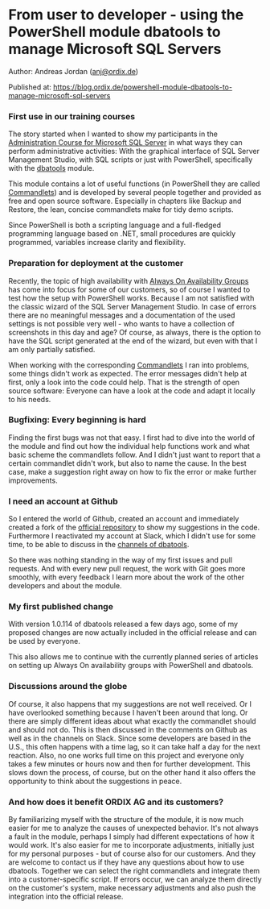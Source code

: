 # From user to developer - using the PowerShell module dbatools to manage Microsoft SQL Servers

Author: Andreas Jordan (anj@ordix.de)

Published at: https://blog.ordix.de/powershell-module-dbatools-to-manage-microsoft-sql-servers


### First use in our training courses

The story started when I wanted to show my participants in the [Administration Course for Microsoft SQL Server](https://seminare.ordix.de/seminare/microsoft-sql-server/verwalten-einer-sql-datenbankinfrastruktur-moc-21764.html) in what ways they can perform administrative activities: With the graphical interface of SQL Server Management Studio, with SQL scripts or just with PowerShell, specifically with the [dbatools](https://dbatools.io/) module.

This module contains a lot of useful functions (in PowerShell they are called [Commandlets](https://docs.microsoft.com/en-us/powershell/scripting/developer/cmdlet/cmdlet-overview)) and is developed by several people together and provided as free and open source software. Especially in chapters like Backup and Restore, the lean, concise commandlets make for tidy demo scripts.

Since PowerShell is both a scripting language and a full-fledged programming language based on .NET, small procedures are quickly programmed, variables increase clarity and flexibility.


### Preparation for deployment at the customer

Recently, the topic of high availability with [Always On Availability Groups](https://docs.microsoft.com/en-us/sql/database-engine/availability-groups/windows/overview-of-always-on-availability-groups-sql-server) has come into focus for some of our customers, so of course I wanted to test how the setup with PowerShell works. Because I am not satisfied with the classic wizard of the SQL Server Management Studio. In case of errors there are no meaningful messages and a documentation of the used settings is not possible very well - who wants to have a collection of screenshots in this day and age? Of course, as always, there is the option to have the SQL script generated at the end of the wizard, but even with that I am only partially satisfied.

When working with the corresponding [Commandlets](https://dbatools.io/commands/#AGs) I ran into problems, some things didn't work as expected. The error messages didn't help at first, only a look into the code could help. That is the strength of open source software: Everyone can have a look at the code and adapt it locally to his needs.


### Bugfixing: Every beginning is hard

Finding the first bugs was not that easy. I first had to dive into the world of the module and find out how the individual help functions work and what basic scheme the commandlets follow. And I didn't just want to report that a certain commandlet didn't work, but also to name the cause. In the best case, make a suggestion right away on how to fix the error or make further improvements.


### I need an account at Github

So I entered the world of Github, created an account and immediately created a fork of the [official repository](https://github.com/sqlcollaborative/dbatools) to show my suggestions in the code. Furthermore I reactivated my account at Slack, which I didn't use for some time, to be able to discuss in the [channels of dbatools](https://dbatools.io/slack).

So there was nothing standing in the way of my first issues and pull requests. And with every new pull request, the work with Git goes more smoothly, with every feedback I learn more about the work of the other developers and about the module.


### My first published change

With version 1.0.114 of dbatools released a few days ago, some of my proposed changes are now actually included in the official release and can be used by everyone.

This also allows me to continue with the currently planned series of articles on setting up Always On availability groups with PowerShell and dbatools.


### Discussions around the globe

Of course, it also happens that my suggestions are not well received. Or I have overlooked something because I haven't been around that long. Or there are simply different ideas about what exactly the commandlet should and should not do. This is then discussed in the comments on Github as well as in the channels on Slack. Since some developers are based in the U.S., this often happens with a time lag, so it can take half a day for the next reaction. Also, no one works full time on this project and everyone only takes a few minutes or hours now and then for further development. This slows down the process, of course, but on the other hand it also offers the opportunity to think about the suggestions in peace.


### And how does it benefit ORDIX AG and its customers?

By familiarizing myself with the structure of the module, it is now much easier for me to analyze the causes of unexpected behavior. It's not always a fault in the module, perhaps I simply had different expectations of how it would work. It's also easier for me to incorporate adjustments, initially just for my personal purposes - but of course also for our customers. And they are welcome to contact us if they have any questions about how to use dbatools. Together we can select the right commandlets and integrate them into a customer-specific script. If errors occur, we can analyze them directly on the customer's system, make necessary adjustments and also push the integration into the official release.

